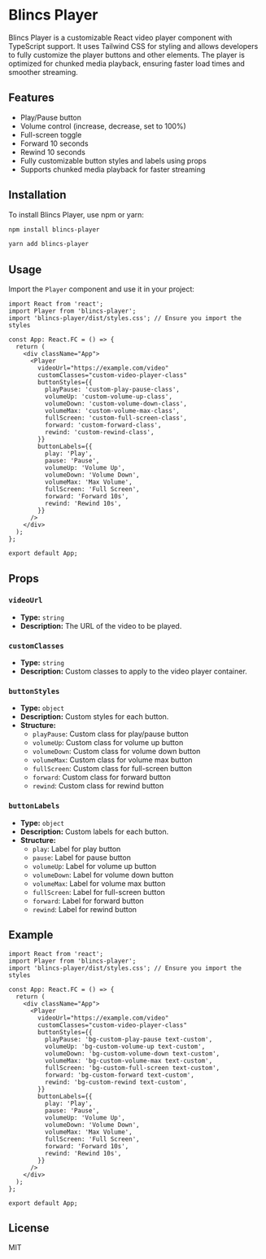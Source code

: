 # Blincs Player

Blincs Player is a customizable React video player component with TypeScript support. It uses Tailwind CSS for styling and allows developers to fully customize the player buttons and other elements. The player is optimized for chunked media playback, ensuring faster load times and smoother streaming.

## Features

- Play/Pause button
- Volume control (increase, decrease, set to 100%)
- Full-screen toggle
- Forward 10 seconds
- Rewind 10 seconds
- Fully customizable button styles and labels using props
- Supports chunked media playback for faster streaming

## Installation

To install Blincs Player, use npm or yarn:

```sh
npm install blincs-player
```

```sh
yarn add blincs-player
```

## Usage

Import the `Player` component and use it in your project:

```tsx
import React from 'react';
import Player from 'blincs-player';
import 'blincs-player/dist/styles.css'; // Ensure you import the styles

const App: React.FC = () => {
  return (
    <div className="App">
      <Player
        videoUrl="https://example.com/video"
        customClasses="custom-video-player-class"
        buttonStyles={{
          playPause: 'custom-play-pause-class',
          volumeUp: 'custom-volume-up-class',
          volumeDown: 'custom-volume-down-class',
          volumeMax: 'custom-volume-max-class',
          fullScreen: 'custom-full-screen-class',
          forward: 'custom-forward-class',
          rewind: 'custom-rewind-class',
        }}
        buttonLabels={{
          play: 'Play',
          pause: 'Pause',
          volumeUp: 'Volume Up',
          volumeDown: 'Volume Down',
          volumeMax: 'Max Volume',
          fullScreen: 'Full Screen',
          forward: 'Forward 10s',
          rewind: 'Rewind 10s',
        }}
      />
    </div>
  );
};

export default App;
```

## Props

### `videoUrl`
- **Type:** `string`
- **Description:** The URL of the video to be played.

### `customClasses`
- **Type:** `string`
- **Description:** Custom classes to apply to the video player container.

### `buttonStyles`
- **Type:** `object`
- **Description:** Custom styles for each button.
- **Structure:**
  - `playPause`: Custom class for play/pause button
  - `volumeUp`: Custom class for volume up button
  - `volumeDown`: Custom class for volume down button
  - `volumeMax`: Custom class for volume max button
  - `fullScreen`: Custom class for full-screen button
  - `forward`: Custom class for forward button
  - `rewind`: Custom class for rewind button

### `buttonLabels`
- **Type:** `object`
- **Description:** Custom labels for each button.
- **Structure:**
  - `play`: Label for play button
  - `pause`: Label for pause button
  - `volumeUp`: Label for volume up button
  - `volumeDown`: Label for volume down button
  - `volumeMax`: Label for volume max button
  - `fullScreen`: Label for full-screen button
  - `forward`: Label for forward button
  - `rewind`: Label for rewind button

## Example

```tsx
import React from 'react';
import Player from 'blincs-player';
import 'blincs-player/dist/styles.css'; // Ensure you import the styles

const App: React.FC = () => {
  return (
    <div className="App">
      <Player
        videoUrl="https://example.com/video"
        customClasses="custom-video-player-class"
        buttonStyles={{
          playPause: 'bg-custom-play-pause text-custom',
          volumeUp: 'bg-custom-volume-up text-custom',
          volumeDown: 'bg-custom-volume-down text-custom',
          volumeMax: 'bg-custom-volume-max text-custom',
          fullScreen: 'bg-custom-full-screen text-custom',
          forward: 'bg-custom-forward text-custom',
          rewind: 'bg-custom-rewind text-custom',
        }}
        buttonLabels={{
          play: 'Play',
          pause: 'Pause',
          volumeUp: 'Volume Up',
          volumeDown: 'Volume Down',
          volumeMax: 'Max Volume',
          fullScreen: 'Full Screen',
          forward: 'Forward 10s',
          rewind: 'Rewind 10s',
        }}
      />
    </div>
  );
};

export default App;
```

## License

MIT

